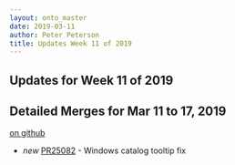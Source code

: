 ```yaml
---
layout: onto_master
date: 2019-03-11
author: Peter Peterson
title: Updates Week 11 of 2019
---
```

Updates for Week 11 of 2019
---------------------------

Detailed Merges for Mar 11 to 17, 2019
--------------------------------------
[on github](https://github.com/mantidproject/mantid/pulls?q=is%3Apr+merged%3A2019-03-12..2019-03-17)

* *new* [PR25082](https://github.com/mantidproject/mantid/pull/25082) - Windows catalog tooltip fix
